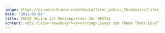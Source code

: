 ```yaml
---
image: https://sinnerschrader.news/media/filer_public_thumbnails/filer_public/03/c7/03c73b87-ea9c-4bc8-ac67-f0ba8eee9f39/varfoldersdjk8pxf42x64d8fxslz8jcc8fc0000gnttmp4g3hel__480x288_q85_crop_subsampling-2_upscale.jpg
date: "2011-05-09"
title: FOCUS Online ist Medienpartner der NEXT11
content: <div class="newsbody"><p><strong>Essays zum Thema “Data Love” im Digital-Ressort auf <a href="http&#58;//focus.de">focus.de</a><br/></strong><br/>Die NEXT Conference 2011 hat einen weiteren prominenten Medienpartner. FOCUS Online, eines der reichweitenstärksten Nachrichtenportale Deutschlands, widmet dem Leitmotiv der Konferenz (“Data Love”) ein Special mit dem Titel “NEXT Word!”. Im Digital-Ressort auf focus.de kommen dabei einige prominente Sprecher der NEXT11 zu Wort, die in Essays ihre persönliche Perspektive zur Debatte über den Umgang mit persönlichen Daten darlegen.</p><p>FOCUS Online begleitet die NEXT11 zudem mit redaktionellen Beiträgen und Interviews. Für die Essays konnten neben Matthias Schrader, Initiator der NEXT Conference und Chef der Digitalagentur SinnerSchrader, auch Rolf Schmidt-Holtz, ehemaliger CEO der Sony Music Entertainment und Chairman der NEXT11, sowie David Rowan (Wired), Euro Beinat (Current City Foundation), Peter Bihr (Third Wave Berlin) sowie Autor und Internetkritiker Andrew Keen gewonnen werden.</p><p>Die Texte werden parallel auf der Website der NEXT in englischer Sprache veröffentlicht. Geplant sind außerdem Gastartikel der offiziellen NEXT-Blogger aus dem In- und Ausland. Mit der Rubrik „NEXT Word!“ richtet FOCUS Online eine eigene Anlaufstelle für Themen und Meinungen rund um die NEXT ein.</p><p>Die NEXT Conference findet am 17. und 18. Mai im Rahmen der Berlin Web Week statt und ist die führende europäische Konferenz der digitalen Wirtschaft in Deutschland. In der STATION-Berlin werden auch 2011 wieder rund 1.400 Teilnehmer erwartet.</p><p>Das Special des FOCUS Online zur NEXT Conference ist unter <a href="http&#58;//focus.de/digital/internet/next-11/">http&#58;//focus.de/digital/internet/next-11/</a> zu finden.</p><p><a class="news-backlink" href="/de/"><svg class="svg-ico svg-ico--arrow-left"><use xlink&#58;href="#arrow-down"></use></svg>Zurück zur Presse Übersicht</a></p></div>
---
```

